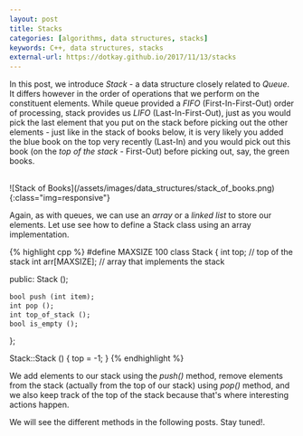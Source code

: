 ```yaml
---
layout: post
title: Stacks
categories: [algorithms, data structures, stacks]
keywords: C++, data structures, stacks
external-url: https://dotkay.github.io/2017/11/13/stacks
---
```


In this post, we introduce _Stack_ - a data structure closely related to _Queue_. It differs however in the order of operations that we perform on the constituent elements. While queue provided a _FIFO_ (First-In-First-Out) order of processing, stack provides us _LIFO_ (Last-In-First-Out), just as you would pick the last element that you put on the stack before picking out the other elements - just like in the stack of books below, it is very likely you added the blue book on the top very recently (Last-In) and you would pick out this book (on the _top of the stack_ - First-Out) before picking out, say, the green books.

<br>
![Stack of Books](/assets/images/data_structures/stack_of_books.png){:class="img=responsive"}

Again, as with queues, we can use an _array_ or a _linked list_ to store our elements. Let use see how to define a Stack class using an array implementation.

{% highlight cpp %}
#define MAXSIZE 100
class Stack {
  int top;           // top of the stack
  int arr[MAXSIZE];  // array that implements the stack
  
  public:
    Stack ();

    bool push (int item);
    int pop ();
    int top_of_stack ();
    bool is_empty ();
};

Stack::Stack () {
  top = -1;
}
{% endhighlight %}

We add elements to our stack using the _push()_ method, remove elements from the stack (actually from the top of our stack) using _pop()_ method, and we also keep track of the top of the stack because that's where interesting actions happen.

We will see the different methods in the following posts. Stay tuned!.